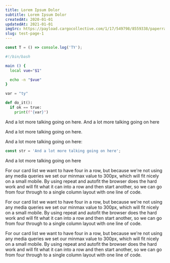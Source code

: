 ```yaml
---
title: Lorem Ipsum Dolor
subtitle: Lorem Ipsum Dolor
createdAt: 2020-01-01
updatedAt: 2021-01-01
imgSrc: https://payload.cargocollective.com/1/17/549798/8559338/paperrad_print09_1000.jpg
slug: test-page-1
---
```


```js
const T = () => console.log('TY');
```

```bash
#!/bin/bash

main () {
  local vue="$1"

  echo -n "$vue"
}
```

```python
var = "ty"

def do_it():
  if ok == true:
    print(f"{var}")
```

And a lot more talking going on here. And a lot more talking going on here

And a lot more talking going on here.

And a lot more talking going on here:

```js
const str = 'And a lot more talking going on here';
```

And a lot more talking going on here

For our card list we want to have four in a row, but because we're not using any media queries we set our minmax value to 300px, which will fit nicely on a small mobile. By using repeat and autofit the browser does the hard work and will fit what it can into a row and then start another, so we can go from four through to a single column layout with one line of code.

For our card list we want to have four in a row, but because we're not using any media queries we set our minmax value to 300px, which will fit nicely on a small mobile. By using repeat and autofit the browser does the hard work and will fit what it can into a row and then start another, so we can go from four through to a single column layout with one line of code.

For our card list we want to have four in a row, but because we're not using any media queries we set our minmax value to 300px, which will fit nicely on a small mobile. By using repeat and autofit the browser does the hard work and will fit what it can into a row and then start another, so we can go from four through to a single column layout with one line of code.
